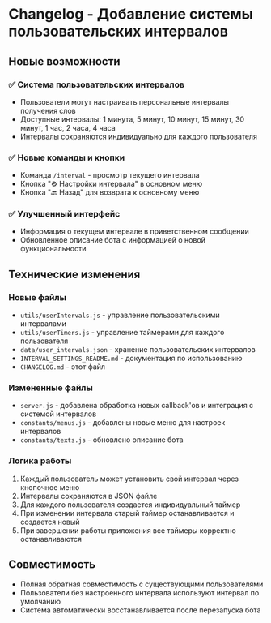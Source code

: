 # Changelog - Добавление системы пользовательских интервалов

## Новые возможности

### ✅ Система пользовательских интервалов
- Пользователи могут настраивать персональные интервалы получения слов
- Доступные интервалы: 1 минута, 5 минут, 10 минут, 15 минут, 30 минут, 1 час, 2 часа, 4 часа
- Интервалы сохраняются индивидуально для каждого пользователя

### ✅ Новые команды и кнопки
- Команда `/interval` - просмотр текущего интервала
- Кнопка "⚙️ Настройки интервала" в основном меню
- Кнопка "🔙 Назад" для возврата к основному меню

### ✅ Улучшенный интерфейс
- Информация о текущем интервале в приветственном сообщении
- Обновленное описание бота с информацией о новой функциональности

## Технические изменения

### Новые файлы
- `utils/userIntervals.js` - управление пользовательскими интервалами
- `utils/userTimers.js` - управление таймерами для каждого пользователя
- `data/user_intervals.json` - хранение пользовательских интервалов
- `INTERVAL_SETTINGS_README.md` - документация по использованию
- `CHANGELOG.md` - этот файл

### Измененные файлы
- `server.js` - добавлена обработка новых callback'ов и интеграция с системой интервалов
- `constants/menus.js` - добавлены новые меню для настроек интервалов
- `constants/texts.js` - обновлено описание бота

### Логика работы
1. Каждый пользователь может установить свой интервал через кнопочное меню
2. Интервалы сохраняются в JSON файле
3. Для каждого пользователя создается индивидуальный таймер
4. При изменении интервала старый таймер останавливается и создается новый
5. При завершении работы приложения все таймеры корректно останавливаются

## Совместимость
- Полная обратная совместимость с существующими пользователями
- Пользователи без настроенного интервала используют интервал по умолчанию
- Система автоматически восстанавливается после перезапуска бота 